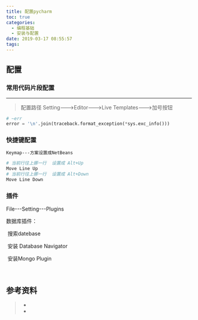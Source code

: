 ```yaml
---
title: 配置pycharm
toc: true
categories:
  - 编程基础
  - 安装与配置
date: 2019-03-17 08:55:57
tags:
---
```




## 配置

### 常用代码片段配置

****

>  配置路径   Setting--->Editor--->Live Templates--->加号按钮

```python
# ~err
error = '\n'.join(traceback.format_exception(*sys.exc_info()))
```

### 快捷键配置

```bash
Keymap---方案设置成NetBeans

# 当前行往上挪一行  设置成 Alt+Up
Move Line Up
# 当前行往上挪一行  设置成 Alt+Down
Move Line Down
```



### 插件

File---Setting---Plugins

数据库插件：

​	搜索datebase

​		安装 Database Navigator

​		安装Mongo Plugin

​	



## 参考资料

> - []()
> - []()
